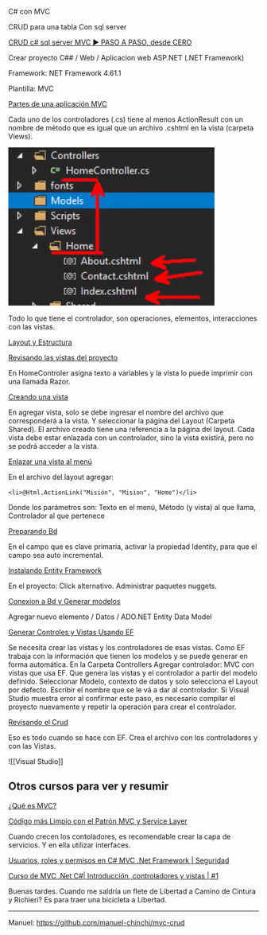 C# con MVC

CRUD para una tabla 
Con sql server


[CRUD c# sql server MVC ► PASO A PASO, desde CERO](https://www.youtube.com/watch?v=0Gu56u71G18)

Crear proyecto C##  / Web / Aplicacion web ASP.NET (.NET Framework)

Framework: NET Framework 4.61.1

Plantilla: MVC

[Partes de una aplicación MVC](https://youtu.be/0Gu56u71G18?t=150)

Cada uno de los controladores (.cs) tiene al menos ActionResult con un nombre de método que es igual que un archivo .cshtml en la vista (carpeta Views).

![fig01](.\img\mvc01.png)

Todo lo que tiene el controlador, son operaciones, elementos, interacciones con las vistas.

[Layout y Estructura](https://youtu.be/0Gu56u71G18?t=395)

[Revisando las vistas del proyecto](https://youtu.be/0Gu56u71G18?t=645)

En HomeControler asigna texto a variables y la vista lo puede imprimir con una llamada Razor.

[Creando una vista](https://youtu.be/0Gu56u71G18?t=794)

En agregar vista, solo se debe ingresar el nombre del archivo que corresponderá a la vista. Y seleccionar la página del Layout (Carpeta Shared).
El archivo creado tiene una referencia a la página del layout.
Cada vista debe estar enlazada con un controlador, sino la vista existirá, pero no se podrá acceder a la vista.

[Enlazar una vista al menú](https://youtu.be/0Gu56u71G18?t=1035)

En el archivo del layout agregar:
    
    <li>@Html.ActionLink("Misión", "Mision", "Home")</li>

Donde los parámetros son: Texto en el menú, Método (y vista) al que llama, Controlador al que pertenece

[Preparando Bd](https://youtu.be/0Gu56u71G18?t=1134)

En el campo que es clave primaria, activar la propiedad Identity, para que el campo sea auto incremental.

[Instalando Entity Framework](https://youtu.be/0Gu56u71G18?t=1330)

En el proyecto: Click alternativo.
Administrar paquetes nuggets.

[Conexion a Bd y Generar modelos](https://youtu.be/0Gu56u71G18?t=1455)

Agregar nuevo elemento / Datos / ADO.NET Entity Data Model

[Generar Controles y Vistas Usando EF](https://youtu.be/0Gu56u71G18?t=1697)

Se necesita crear las vistas y los controladores de esas vistas.
Como EF trabaja con la información que tienen los modelos y se puede generar en forma automática.
En la Carpeta Controllers Agregar controlador: MVC con vistas que usa EF. Que genera las vistas y el controlador a partir del modelo definido.
Seleccionar Modelo, contexto de datos y solo selecciona el Layout por defecto.
Escribir el nombre que se le vá a dar al controlador.
Si Visual Studio muestra error al confirmar este paso, es necesario compilar el proyecto nuevamente y repetir la operación para crear el controlador.

[Revisando el Crud](https://youtu.be/0Gu56u71G18?t=1903)

Eso es todo cuando se hace con EF. Crea el archivo con los controladores y con las Vistas.








![[Visual Studio]]

## Otros cursos para ver y resumir

[¿Qué es MVC?](https://www.youtube.com/watch?v=m1shPjV-98U)

[Código más Limpio con el Patrón MVC y Service Layer](https://www.youtube.com/watch?v=9-TvHe-hHeY)

Cuando crecen los contoladores, es recomendable crear la capa de servicios. Y en ella utilizar interfaces.

[Usuarios, roles y permisos en C# MVC .Net Framework | Seguridad](https://www.youtube.com/watch?v=uMU6hhic0WU)

[Curso de MVC .Net C#| Introducción, controladores y vistas | #1](https://www.youtube.com/watch?v=UZNoQMio4XM&list=PLWYKfSbdsjJhzIXJW7FUZUEivr3HGKQZG&index=2)

Buenas tardes.
Cuando me saldría un flete de Libertad a Camino de Cintura y Richieri?
Es para traer una bicicleta a Libertad.

---
Manuel:
https://github.com/manuel-chinchi/mvc-crud

